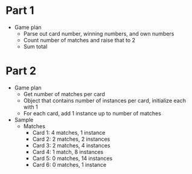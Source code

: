 # Part 1
- Game plan
	- Parse out card number, winning numbers, and own numbers
	- Count number of matches and raise that to 2
	- Sum total

# Part 2
- Game plan
	- Get number of matches per card
	- Object that contains number of instances per card, initialize each with 1
	- For each card, add 1 instance up to number of matches
- Sample
	- Matches
		- Card 1: 4 matches, 1 instance
		- Card 2: 2 matches, 2 instances
		- Card 3: 2 matches, 4 instances
		- Card 4: 1 match, 8 instances
		- Card 5: 0 matches, 14 instances
		- Card 6: 0 matches, 1 instance
